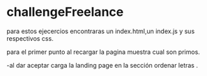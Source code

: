 # challengeFreelance

para estos ejecercios encontraras un index.html,un index.js y sus respectivos css.

para el primer punto al recargar la pagina muestra cual son primos.

-al  dar aceptar carga la landing page en la sección  ordenar letras .

